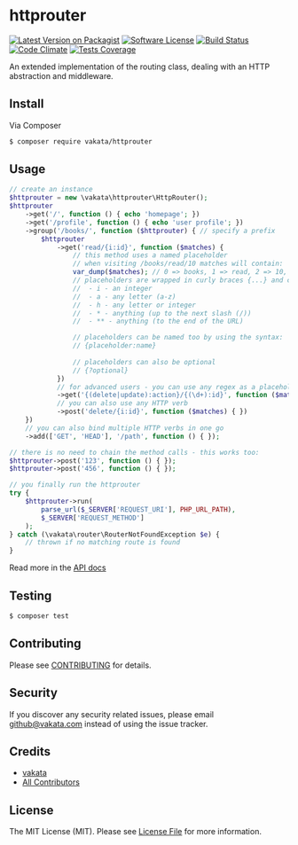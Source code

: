 # httprouter

[![Latest Version on Packagist][ico-version]][link-packagist]
[![Software License][ico-license]](LICENSE.md)
[![Build Status][ico-travis]][link-travis]
[![Code Climate][ico-cc]][link-cc]
[![Tests Coverage][ico-cc-coverage]][link-cc]

An extended implementation of the routing class, dealing with an HTTP abstraction and middleware.

## Install

Via Composer

``` bash
$ composer require vakata/httprouter
```

## Usage

``` php
// create an instance
$httprouter = new \vakata\httprouter\HttpRouter();
$httprouter
    ->get('/', function () { echo 'homepage'; })
    ->get('/profile', function () { echo 'user profile'; })
    ->group('/books/', function ($httprouter) { // specify a prefix
        $httprouter
            ->get('read/{i:id}', function ($matches) {
                // this method uses a named placeholder
                // when visiting /books/read/10 matches will contain:
                var_dump($matches); // 0 => books, 1 => read, 2 => 10, id => 10
                // placeholders are wrapped in curly braces {...} and can be: 
                //  - i - an integer
                //  - a - any letter (a-z)
                //  - h - any letter or integer
                //  - * - anything (up to the next slash (/))
                //  - ** - anything (to the end of the URL)

                // placeholders can be named too by using the syntax:
                // {placeholder:name}
                
                // placeholders can also be optional
                // {?optional}
            })
            // for advanced users - you can use any regex as a placeholder:
            ->get('{(delete|update):action}/{(\d+):id}', function ($matches) { })
            // you can also use any HTTP verb
            ->post('delete/{i:id}', function ($matches) { })
    })
    // you can also bind multiple HTTP verbs in one go
    ->add(['GET', 'HEAD'], '/path', function () { });

// there is no need to chain the method calls - this works too:
$httprouter->post('123', function () { });
$httprouter->post('456', function () { });

// you finally run the httprouter
try {
    $httprouter->run(
        parse_url($_SERVER['REQUEST_URI'], PHP_URL_PATH),
        $_SERVER['REQUEST_METHOD']
    );
} catch (\vakata\router\RouterNotFoundException $e) {
    // thrown if no matching route is found
}
```

Read more in the [API docs](docs/README.md)

## Testing

``` bash
$ composer test
```


## Contributing

Please see [CONTRIBUTING](CONTRIBUTING.md) for details.

## Security

If you discover any security related issues, please email github@vakata.com instead of using the issue tracker.

## Credits

- [vakata][link-author]
- [All Contributors][link-contributors]

## License

The MIT License (MIT). Please see [License File](LICENSE.md) for more information.

[ico-version]: https://img.shields.io/packagist/v/vakata/httprouter.svg?style=flat-square
[ico-license]: https://img.shields.io/badge/license-MIT-brightgreen.svg?style=flat-square
[ico-travis]: https://img.shields.io/travis/vakata/httprouter/master.svg?style=flat-square
[ico-scrutinizer]: https://img.shields.io/scrutinizer/coverage/g/vakata/httprouter.svg?style=flat-square
[ico-code-quality]: https://img.shields.io/scrutinizer/g/vakata/httprouter.svg?style=flat-square
[ico-downloads]: https://img.shields.io/packagist/dt/vakata/httprouter.svg?style=flat-square
[ico-cc]: https://img.shields.io/codeclimate/github/vakata/httprouter.svg?style=flat-square
[ico-cc-coverage]: https://img.shields.io/codeclimate/coverage/github/vakata/httprouter.svg?style=flat-square

[link-packagist]: https://packagist.org/packages/vakata/httprouter
[link-travis]: https://travis-ci.org/vakata/httprouter
[link-scrutinizer]: https://scrutinizer-ci.com/g/vakata/httprouter/code-structure
[link-code-quality]: https://scrutinizer-ci.com/g/vakata/httprouter
[link-downloads]: https://packagist.org/packages/vakata/httprouter
[link-author]: https://github.com/vakata
[link-contributors]: ../../contributors
[link-cc]: https://codeclimate.com/github/vakata/httprouter

